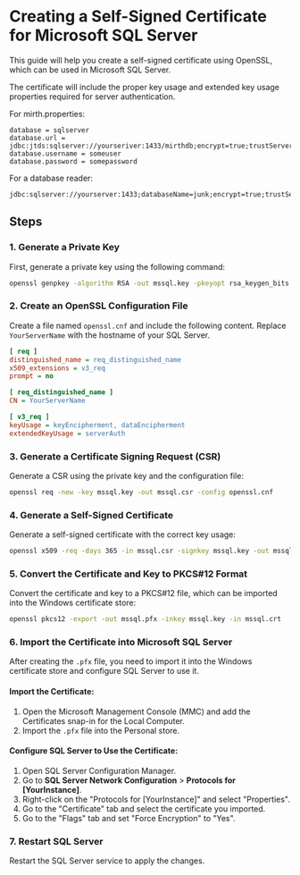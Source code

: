 
# Creating a Self-Signed Certificate for Microsoft SQL Server

This guide will help you create a self-signed certificate using OpenSSL, which can be used in Microsoft SQL Server. 

The certificate will include the proper key usage and extended key usage properties required for server authentication.

For mirth.properties:
```text
database = sqlserver
database.url = jdbc:jtds:sqlserver://yourseriver:1433/mirthdb;encrypt=true;trustServerCertificate=true
database.username = someuser
database.password = somepassword
```

For a database reader:
```text
jdbc:sqlserver://yourserver:1433;databaseName=junk;encrypt=true;trustServerCertificate=true
```

## Steps

### 1. Generate a Private Key

First, generate a private key using the following command:

```sh
openssl genpkey -algorithm RSA -out mssql.key -pkeyopt rsa_keygen_bits:2048
```

### 2. Create an OpenSSL Configuration File

Create a file named `openssl.cnf` and include the following content. Replace `YourServerName` with the hostname of your SQL Server.

```ini
[ req ]
distinguished_name = req_distinguished_name
x509_extensions = v3_req
prompt = no

[ req_distinguished_name ]
CN = YourServerName

[ v3_req ]
keyUsage = keyEncipherment, dataEncipherment
extendedKeyUsage = serverAuth
```

### 3. Generate a Certificate Signing Request (CSR)

Generate a CSR using the private key and the configuration file:

```sh
openssl req -new -key mssql.key -out mssql.csr -config openssl.cnf
```

### 4. Generate a Self-Signed Certificate

Generate a self-signed certificate with the correct key usage:

```sh
openssl x509 -req -days 365 -in mssql.csr -signkey mssql.key -out mssql.crt -extensions v3_req -extfile openssl.cnf
```

### 5. Convert the Certificate and Key to PKCS#12 Format

Convert the certificate and key to a PKCS#12 file, which can be imported into the Windows certificate store:

```sh
openssl pkcs12 -export -out mssql.pfx -inkey mssql.key -in mssql.crt
```

### 6. Import the Certificate into Microsoft SQL Server

After creating the `.pfx` file, you need to import it into the Windows certificate store and configure SQL Server to use it.

#### Import the Certificate:

1. Open the Microsoft Management Console (MMC) and add the Certificates snap-in for the Local Computer.
2. Import the `.pfx` file into the Personal store.

#### Configure SQL Server to Use the Certificate:

1. Open SQL Server Configuration Manager.
2. Go to **SQL Server Network Configuration** > **Protocols for [YourInstance]**.
3. Right-click on the "Protocols for [YourInstance]" and select "Properties".
4. Go to the "Certificate" tab and select the certificate you imported.
5. Go to the "Flags" tab and set "Force Encryption" to "Yes".

### 7. Restart SQL Server

Restart the SQL Server service to apply the changes.
